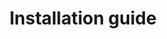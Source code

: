 ---
title: Installation guide
index: true
icon: screwdriver-wrench
category:
  - Getting started

footer: 
---